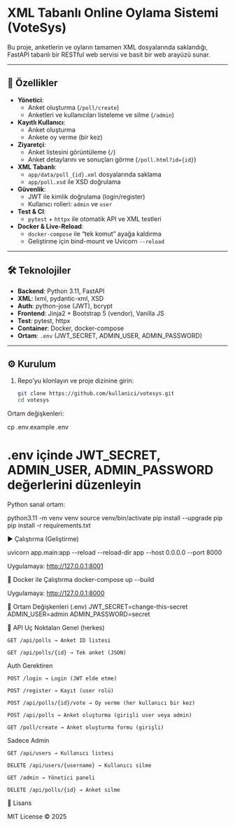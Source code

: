 # XML Tabanlı Online Oylama Sistemi (VoteSys)

Bu proje, anketlerin ve oyların tamamen XML dosyalarında saklandığı, FastAPI tabanlı bir RESTful web servisi ve basit bir web arayüzü sunar.

---

## 🚀 Özellikler

- **Yönetici**:  
  - Anket oluşturma (`/poll/create`)  
  - Anketleri ve kullanıcıları listeleme ve silme (`/admin`)  
- **Kayıtlı Kullanıcı**:  
  - Anket oluşturma  
  - Ankete oy verme (bir kez)  
- **Ziyaretçi**:  
  - Anket listesini görüntüleme (`/`)  
  - Anket detaylarını ve sonuçları görme (`/poll.html?id={id}`)  
- **XML Tabanlı**:  
  - `app/data/poll_{id}.xml` dosyalarında saklama  
  - `app/poll.xsd` ile XSD doğrulama  
- **Güvenlik**:  
  - JWT ile kimlik doğrulama (login/register)  
  - Kullanıcı rolleri: `admin` ve `user`  
- **Test & CI**:  
  - `pytest` + `httpx` ile otomatik API ve XML testleri  
- **Docker & Live-Reload**:  
  - `docker-compose` ile “tek komut” ayağa kaldırma  
  - Geliştirme için bind-mount ve Uvicorn `--reload`

---

## 🛠️ Teknolojiler

- **Backend**: Python 3.11, FastAPI  
- **XML**: lxml, pydantic-xml, XSD  
- **Auth**: python-jose (JWT), bcrypt  
- **Frontend**: Jinja2 + Bootstrap 5 (vendor), Vanilla JS  
- **Test**: pytest, httpx  
- **Container**: Docker, docker-compose  
- **Ortam**: `.env` (JWT_SECRET, ADMIN_USER, ADMIN_PASSWORD)


---

## ⚙️ Kurulum
1. Repo’yu klonlayın ve proje dizinine girin:
   ```bash
   git clone https://github.com/kullanici/votesys.git
   cd votesys


Ortam değişkenleri:

cp .env.example .env
# .env içinde JWT_SECRET, ADMIN_USER, ADMIN_PASSWORD değerlerini düzenleyin


Python sanal ortam:

python3.11 -m venv venv
source venv/bin/activate
pip install --upgrade pip
pip install -r requirements.txt

▶️ Çalıştırma (Geliştirme)

uvicorn app.main:app --reload --reload-dir app --host 0.0.0.0 --port 8000

   Uygulamaya: http://127.0.0.1:8001


🐳 Docker ile Çalıştırma
docker-compose up --build

   Uygulamaya: http://127.0.0.1:8000



🔑 Ortam Değişkenleri (.env)
JWT_SECRET=change-this-secret
ADMIN_USER=admin
ADMIN_PASSWORD=secret


📄 API Uç Noktaları
Genel (herkes)

    GET /api/polls → Anket ID listesi

    GET /api/polls/{id} → Tek anket (JSON)

Auth Gerektiren

    POST /login → Login (JWT elde etme)

    POST /register → Kayıt (user rolü)

    POST /api/polls/{id}/vote → Oy verme (her kullanıcı bir kez)

    POST /api/polls → Anket oluşturma (girişli user veya admin)

    GET /poll/create → Anket oluşturma formu (girişli)

Sadece Admin

    GET /api/users → Kullanıcı listesi

    DELETE /api/users/{username} → Kullanıcı silme

    GET /admin → Yönetici paneli

    DELETE /api/polls/{id} → Anket silme


📝 Lisans

MIT License © 2025



